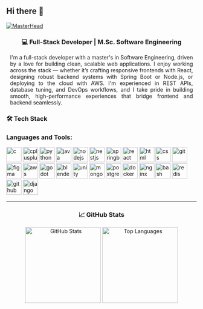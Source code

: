 ## Hi there 👋

[![MasterHead](https://i.imgur.com/ElD3pLh.png)](https://github.com/WeeblyMon)


<div align="center" style="max-width: 900px; margin: 0 auto; padding: 0 10px; text-align: justify;">

<h3 align="center">💻 Full-Stack Developer | M.Sc. Software Engineering</h3>

<p>
I'm a full-stack developer with a master's in Software Engineering, driven by a love for building clean, scalable web applications. I enjoy working across the stack — whether it’s crafting responsive frontends with React, designing robust backend systems with Spring Boot or Node.js, or deploying to the cloud with AWS. I'm experienced in REST APIs, database tuning, and DevOps workflows, and I take pride in building smooth, high-performance experiences that bridge frontend and backend seamlessly.
</p>

</div>

### 🛠️ Tech Stack

<h3 align="left">Languages and Tools:</h3>
<p align="left">
  <a href="https://www.cprogramming.com/" target="_blank"><img src="https://cdn.jsdelivr.net/gh/devicons/devicon/icons/c/c-original.svg" alt="c" title="C" width="40" height="40"/></a>
  <a href="https://www.w3schools.com/cpp/" target="_blank"><img src="https://cdn.jsdelivr.net/gh/devicons/devicon/icons/cplusplus/cplusplus-original.svg" alt="cplusplus" title="C++" width="40" height="40"/></a>
  <a href="https://www.python.org" target="_blank"><img src="https://cdn.jsdelivr.net/gh/devicons/devicon/icons/python/python-original.svg" alt="python" title="Python" width="40" height="40"/></a>
  <a href="https://www.java.com" target="_blank"><img src="https://cdn.jsdelivr.net/gh/devicons/devicon/icons/java/java-original.svg" alt="java" title="Java" width="40" height="40"/></a>
  <a href="https://nodejs.org/" target="_blank"><img src="https://cdn.jsdelivr.net/gh/devicons/devicon/icons/nodejs/nodejs-original.svg" alt="nodejs" title="Node.js" width="40" height="40"/></a>
  <a href="https://nestjs.com/" target="_blank"><img src="https://nestjs.com/img/logo-small.svg" alt="nestjs" title="NestJS" width="40" height="40"/></a>
  <a href="https://spring.io/projects/spring-boot" target="_blank"><img src="https://cdn.jsdelivr.net/gh/devicons/devicon/icons/spring/spring-original.svg" alt="springboot" title="Spring Boot" width="40" height="40"/></a>
  <a href="https://reactjs.org/" target="_blank"><img src="https://cdn.jsdelivr.net/gh/devicons/devicon/icons/react/react-original.svg" alt="react" title="React" width="40" height="40"/></a>
  <a href="https://developer.mozilla.org/en-US/docs/Web/HTML" target="_blank"><img src="https://cdn.jsdelivr.net/gh/devicons/devicon/icons/html5/html5-original.svg" alt="html" title="HTML5" width="40" height="40"/></a>
  <a href="https://developer.mozilla.org/en-US/docs/Web/CSS" target="_blank"><img src="https://cdn.jsdelivr.net/gh/devicons/devicon/icons/css3/css3-original.svg" alt="css" title="CSS3" width="40" height="40"/></a>
  <a href="https://git-scm.com/" target="_blank"><img src="https://cdn.jsdelivr.net/gh/devicons/devicon/icons/git/git-original.svg" alt="git" title="Git" width="40" height="40"/></a>
  <a href="https://www.figma.com/" target="_blank"><img src="https://cdn.jsdelivr.net/gh/devicons/devicon/icons/figma/figma-original.svg" alt="figma" title="Figma" width="40" height="40"/></a>
  <a href="https://aws.amazon.com/" target="_blank"><img src="https://www.vectorlogo.zone/logos/amazon_aws/amazon_aws-icon.svg" alt="aws" title="AWS" width="40" height="40"/></a>
  <a href="https://godotengine.org/" target="_blank"><img src="https://cdn.jsdelivr.net/gh/devicons/devicon/icons/godot/godot-original.svg" alt="godot" title="Godot Engine" width="40" height="40"/></a>
  <a href="https://www.blender.org/" target="_blank"><img src="https://cdn.jsdelivr.net/gh/devicons/devicon/icons/blender/blender-original.svg" alt="blender" title="Blender" width="40" height="40"/></a>
  <a href="https://unity.com/" target="_blank"><img src="https://cdn.jsdelivr.net/gh/devicons/devicon/icons/unity/unity-original.svg" alt="unity" title="Unity" width="40" height="40"/></a>
  <a href="https://www.mongodb.com/" target="_blank"><img src="https://cdn.jsdelivr.net/gh/devicons/devicon/icons/mongodb/mongodb-original.svg" alt="mongodb" title="MongoDB" width="40" height="40"/></a>
  <a href="https://www.postgresql.org/" target="_blank"><img src="https://cdn.jsdelivr.net/gh/devicons/devicon/icons/postgresql/postgresql-original.svg" alt="postgresql" title="PostgreSQL" width="40" height="40"/></a>
  <a href="https://www.docker.com/" target="_blank"><img src="https://cdn.jsdelivr.net/gh/devicons/devicon/icons/docker/docker-original.svg" alt="docker" title="Docker" width="40" height="40"/></a>
  <a href="https://www.nginx.com/" target="_blank"><img src="https://cdn.jsdelivr.net/gh/devicons/devicon/icons/nginx/nginx-original.svg" alt="nginx" title="Nginx" width="40" height="40"/></a>
  <a href="https://www.gnu.org/software/bash/" target="_blank"><img src="https://cdn.jsdelivr.net/gh/devicons/devicon/icons/bash/bash-original.svg" alt="bash" title="Bash" width="40" height="40"/></a>
  <a href="https://redis.io/" target="_blank"><img src="https://cdn.jsdelivr.net/gh/devicons/devicon/icons/redis/redis-original.svg" alt="redis" title="Redis" width="40" height="40"/></a>
  <a href="https://github.com/features/actions" target="_blank"><img src="https://cdn.jsdelivr.net/gh/devicons/devicon/icons/github/github-original.svg" alt="github" title="GitHub Actions" width="40" height="40"/></a>
  <a href="https://www.djangoproject.com/" target="_blank"><img src="https://cdn.jsdelivr.net/gh/devicons/devicon/icons/django/django-plain.svg" alt="django" title="Django" width="40" height="40"/></a>

</p>


---

<h3 align="center">📈 GitHub Stats</h3>

<div align="center">
  <span style="display: inline-block; white-space: nowrap;">
    <img src="https://github-readme-stats.vercel.app/api?username=WeeblyMon&show_icons=true&theme=radical" alt="GitHub Stats" height="200"/>
    <img src="https://github-readme-stats.vercel.app/api/top-langs/?username=WeeblyMon&layout=compact&theme=radical" alt="Top Languages" height="200"/>
  </span>
</div>

